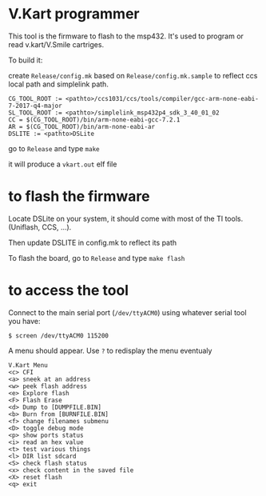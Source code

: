 # V.Kart programmer 

This tool is the firmware to flash to the msp432. It's used to program or read v.kart/V.Smile cartriges.

To build it:

create `Release/config.mk` based on `Release/config.mk.sample` to reflect ccs local path and simplelink path.
```
CG_TOOL_ROOT := <pathto>/ccs1031/ccs/tools/compiler/gcc-arm-none-eabi-7-2017-q4-major
SL_TOOL_ROOT := <pathto>/simplelink_msp432p4_sdk_3_40_01_02
CC = $(CG_TOOL_ROOT)/bin/arm-none-eabi-gcc-7.2.1
AR = $(CG_TOOL_ROOT)/bin/arm-none-eabi-ar
DSLITE := <pathto>DSLite
```

go to `Release` and type `make`

it will produce a `vkart.out` elf file

# to flash the firmware

Locate DSLite on your system, it should come with most of the TI tools.
(Uniflash, CCS, ...).

Then update DSLITE in config.mk to reflect its path

To flash the board, go to `Release` and type `make flash`

# to access the tool

Connect to the main serial port (`/dev/ttyACM0`) using whatever serial tool you have:
```
$ screen /dev/ttyACM0 115200
```

A menu should appear. Use `?` to redisplay the menu eventualy
```
V.Kart Menu
<c> CFI
<a> sneek at an address
<w> peek flash address
<e> Explore flash
<F> Flash Erase
<d> Dump to [DUMPFILE.BIN]
<b> Burn from [BURNFILE.BIN]
<f> change filenames submenu
<D> toggle debug mode
<p> show ports status
<i> read an hex value
<t> test various things
<l> DIR list sdcard
<S> check flash status
<x> check content in the saved file
<X> reset flash
<q> exit
```
